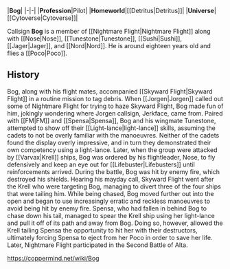 |**Bog**|
|-|-|
|**Profession**|Pilot|
|**Homeworld**|[[Detritus\|Detritus]]|
|**Universe**|[[Cytoverse\|Cytoverse]]|

Callsign **Bog** is a member of [[Nightmare Flight\|Nightmare Flight]] along with [[Nose\|Nose]], [[Tunestone\|Tunestone]], [[Sushi\|Sushi]], [[Jager\|Jager]], and [[Nord\|Nord]]. He is around eighteen years old and flies a [[Poco\|Poco]].

## History
Bog, along with his flight mates, accompanied [[Skyward Flight\|Skyward Flight]] in a routine mission to tag debris. When [[Jorgen\|Jorgen]] called out some of Nightmare Flight for trying to haze Skyward Flight, Bog made fun of him, jokingly wondering where Jorgen callsign, Jerkface, came from.
Paired with [[FM\|FM]] and [[Spensa\|Spensa]], Bog and his wingmate Tunestone, attempted to show off their [[Light-lance\|light-lance]] skills, assuming the cadets to not be overly familiar with the manoeuvres. Neither of the cadets found the display overly impressive, and in turn they demonstrated their own competency using a light-lance.
Later, when the group were attacked by [[Varvax\|Krell]] ships, Bog was ordered by his flightleader, Nose, to fly defensively and keep an eye out for [[Lifebuster\|Lifebusters]] until reinforcements arrived. During the battle, Bog was hit by enemy fire, which destroyed his shields. Hearing his mayday call, Skyward Flight went after the Krell who were targeting Bog, managing to divert three of the four ships that were tailing him. While being chased, Bog moved further out into the open and began to use increasingly erratic and reckless manoeuvres to avoid being hit by enemy fire. Spensa, who had fallen in behind Bog to chase down his tail, managed to spear the Krell ship using her light-lance and pull it off of its path and away from Bog. Doing so, however, allowed the Krell tailing Spensa the opportunity to hit her with their destructors, ultimately forcing Spensa to eject from her Poco in order to save her life.
Later, Nightmare Flight participated in the Second Battle of Alta.



https://coppermind.net/wiki/Bog